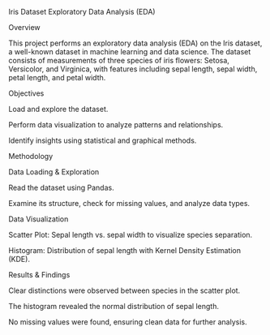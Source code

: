 Iris Dataset Exploratory Data Analysis (EDA)

Overview

This project performs an exploratory data analysis (EDA) on the Iris dataset, a well-known dataset in machine learning and data science. The dataset consists of measurements of three species of iris flowers: Setosa, Versicolor, and Virginica, with features including sepal length, sepal width, petal length, and petal width.

Objectives

Load and explore the dataset.

Perform data visualization to analyze patterns and relationships.

Identify insights using statistical and graphical methods.

Methodology

Data Loading & Exploration

Read the dataset using Pandas.

Examine its structure, check for missing values, and analyze data types.

Data Visualization

Scatter Plot: Sepal length vs. sepal width to visualize species separation.

Histogram: Distribution of sepal length with Kernel Density Estimation (KDE).

Results & Findings

Clear distinctions were observed between species in the scatter plot.

The histogram revealed the normal distribution of sepal length.

No missing values were found, ensuring clean data for further analysis.
